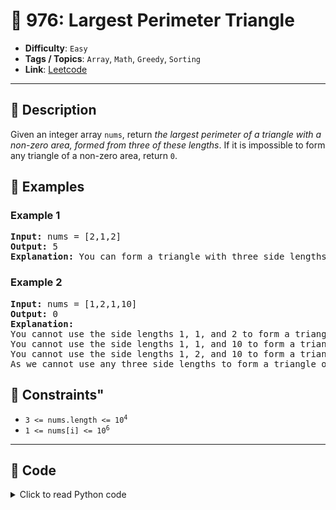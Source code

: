 # 🧩 976: Largest Perimeter Triangle

- **Difficulty**: `Easy`
- **Tags / Topics**: `Array`, `Math`, `Greedy`, `Sorting`
- **Link**: [Leetcode](https://leetcode.com/problems/largest-perimeter-triangle/)

---

## 📜 Description

<p>Given an integer array <code>nums</code>, return <em>the largest perimeter of a triangle with a non-zero area, formed from three of these lengths</em>. If it is impossible to form any triangle of a non-zero area, return <code>0</code>.</p>




## 🧪 Examples

### Example 1
<pre>
<strong>Input:</strong> nums = [2,1,2]
<strong>Output:</strong> 5
<strong>Explanation:</strong> You can form a triangle with three side lengths: 1, 2, and 2.
</pre>


### Example 2
<pre>
<strong>Input:</strong> nums = [1,2,1,10]
<strong>Output:</strong> 0
<strong>Explanation:</strong> 
You cannot use the side lengths 1, 1, and 2 to form a triangle.
You cannot use the side lengths 1, 1, and 10 to form a triangle.
You cannot use the side lengths 1, 2, and 10 to form a triangle.
As we cannot use any three side lengths to form a triangle of non-zero area, we return 0.
</pre>




## 📌 Constraints"
<ul>
	<li><code>3 &lt;= nums.length &lt;= 10<sup>4</sup></code></li>
	<li><code>1 &lt;= nums[i] &lt;= 10<sup>6</sup></code></li>
</ul>



---
<!--- code section starts -->
## 🧠 Code



<details>
<summary>Click to read Python code</summary>

```python
class Solution:
    def largestPerimeter(self, nums: List[int]) -> int:
        nums.sort()
        res = 0
        n = len(nums)
        for k in range(n - 1, 1, -1):
            a, b, c = nums[k - 2], nums[k - 1], nums[k]
            if a + b > c:
                return a + b + c
        return res

```

</details>
    

<!--- code section ends -->

